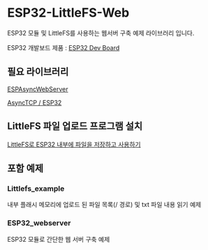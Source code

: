# ESP32-LittleFS-Web  

ESP32 모듈 및 LittleFS를 사용하는 웹서버 구축 예제 라이브러리 입니다.  

ESP32 개발보드 제품 : [ESP32 Dev Board](https://www.eleparts.co.kr/goods/catalog?code=001700360007)  

## 필요 라이브러리  

[ESPAsyncWebServer](https://github.com/me-no-dev/ESPAsyncWebServer)  

[AsyncTCP / ESP32](https://github.com/me-no-dev/AsyncTCP)  

## LittleFS 파일 업로드 프로그램 설치  

[LittleFS로 ESP32 내부에 파일을 저장하고 사용하기](https://blog.naver.com/elepartsblog/223494337611)  

## 포함 예제  

### Littlefs_example  

내부 플래시 메모리에 업로드 된 파일 목록(/ 경로) 및 txt 파일 내용 읽기 예제  

### ESP32_webserver  

ESP32 모듈로 간단한 웹 서버 구축 예제  
